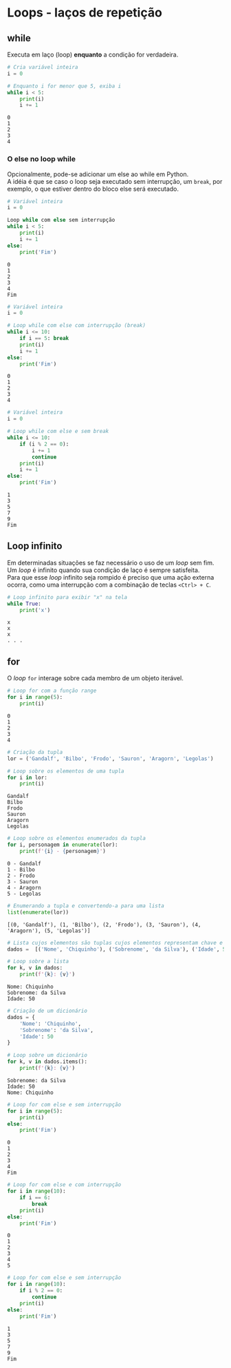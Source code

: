 # Loops - laços de repetição

## while

Executa em laço (loop) **enquanto** a condição for verdadeira.

```python
# Cria variável inteira
i = 0

# Enquanto i for menor que 5, exiba i
while i < 5:
    print(i)
    i += 1
```

```
0
1
2
3
4
```

### O else no loop while

Opcionalmente, pode-se adicionar um else ao while em Python.  
A idéia é que se caso o loop seja executado sem interrupção, um `break`, por
exemplo, o que estiver dentro do bloco else será executado.

```python
# Variável inteira
i = 0

Loop while com else sem interrupção
while i < 5:
    print(i)
    i += 1
else:   
    print('Fim')
```

```
0
1
2
3
4
Fim
```

```python
# Variável inteira
i = 0

# Loop while com else com interrupção (break)
while i <= 10:
    if i == 5: break       
    print(i)
    i += 1
else:   
    print('Fim')
```

```
0
1
2
3
4
```

```python
# Variável inteira
i = 0

# Loop while com else e sem break
while i <= 10:
    if (i % 2 == 0): 
        i += 1
        continue
    print(i)
    i += 1        
else:   
    print('Fim')
```

```
1
3
5
7
9
Fim
```

## Loop infinito

Em determinadas situações se faz necessário o uso de um *loop* sem fim.  
Um *loop* é infinito quando sua condição de laço é sempre satisfeita.  
Para que esse *loop* infinito seja rompido é preciso que uma ação externa
ocorra, como uma interrupção com a combinação de teclas `<Ctrl> + C`.  
   
```python
# Loop infinito para exibir "x" na tela
while True:
    print('x')
```

```
x
x
x
. . .
```

## for

O *loop* `for` interage sobre cada membro de um objeto iterável.

```python
# Loop for com a função range
for i in range(5):
    print(i)
```

```
0
1
2
3
4
```

```python
# Criação da tupla
lor = ('Gandalf', 'Bilbo', 'Frodo', 'Sauron', 'Aragorn', 'Legolas')

# Loop sobre os elementos de uma tupla
for i in lor:
    print(i)
```

```
Gandalf
Bilbo
Frodo
Sauron
Aragorn
Legolas
```

```python
# Loop sobre os elementos enumerados da tupla
for i, personagem in enumerate(lor):
    print(f'{i} - {personagem}')
```

```
0 - Gandalf
1 - Bilbo
2 - Frodo
3 - Sauron
4 - Aragorn
5 - Legolas
```

```python
# Enumerando a tupla e convertendo-a para uma lista
list(enumerate(lor))
```

```
[(0, 'Gandalf'), (1, 'Bilbo'), (2, 'Frodo'), (3, 'Sauron'), (4, 'Aragorn'), (5, 'Legolas')]
```

```python
# Lista cujos elementos são tuplas cujos elementos representam chave e  valor
dados =  [('Nome', 'Chiquinho'), ('Sobrenome', 'da Silva'), ('Idade', 50)]

# Loop sobre a lista
for k, v in dados:
    print(f'{k}: {v}')
```

```
Nome: Chiquinho
Sobrenome: da Silva
Idade: 50
```

```python
# Criação de um dicionário
dados = {
    'Nome': 'Chiquinho',
    'Sobrenome': 'da Silva',
    'Idade': 50
}

# Loop sobre um dicionário
for k, v in dados.items():
    print(f'{k}: {v}')
```

```
Sobrenome: da Silva
Idade: 50
Nome: Chiquinho
```

```python
# Loop for com else e sem interrupção
for i in range(5):
    print(i)
else:
    print('Fim')
```

```
0
1
2
3
4
Fim
```

```python
# Loop for com else e com interrupção
for i in range(10):
    if i == 6:
        break
    print(i)
else:
    print('Fim')
```

```
0
1
2
3
4
5
```

```python
# Loop for com else e sem interrupção
for i in range(10):
    if i % 2 == 0:
        continue
    print(i)
else:
    print('Fim')
```

```
1
3
5
7
9
Fim
```
